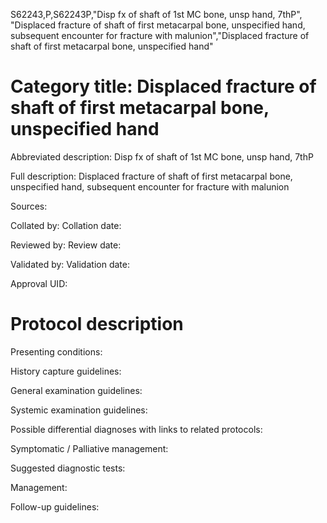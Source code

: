 S62243,P,S62243P,"Disp fx of shaft of 1st MC bone, unsp hand, 7thP", "Displaced fracture of shaft of first metacarpal bone, unspecified hand, subsequent encounter for fracture with malunion","Displaced fracture of shaft of first metacarpal bone, unspecified hand"
# Category title: Displaced fracture of shaft of first metacarpal bone, unspecified hand

Abbreviated description: Disp fx of shaft of 1st MC bone, unsp hand, 7thP

Full description: Displaced fracture of shaft of first metacarpal bone, unspecified hand, subsequent encounter for fracture with malunion

Sources:

Collated by:
Collation date:

Reviewed by:
Review date:

Validated by:
Validation date:

Approval UID:

# Protocol description

Presenting conditions:

History capture guidelines:

General examination guidelines:

Systemic examination guidelines:

Possible differential diagnoses with links to related protocols:

Symptomatic / Palliative management:

Suggested diagnostic tests:

Management:

Follow-up guidelines:
